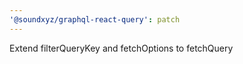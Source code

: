 ```yaml
---
'@soundxyz/graphql-react-query': patch
---
```


Extend filterQueryKey and fetchOptions to fetchQuery
